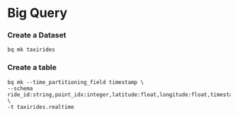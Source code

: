 # Big Query

### Create a Dataset

```
bq mk taxirides
```

### Create a table
```
bq mk --time_partitioning_field timestamp \
--schema ride_id:string,point_idx:integer,latitude:float,longitude:float,timestamp:timestamp,meter_reading:float,meter_increment:float,ride_status:string,passenger_count:integer \
-t taxirides.realtime
```

